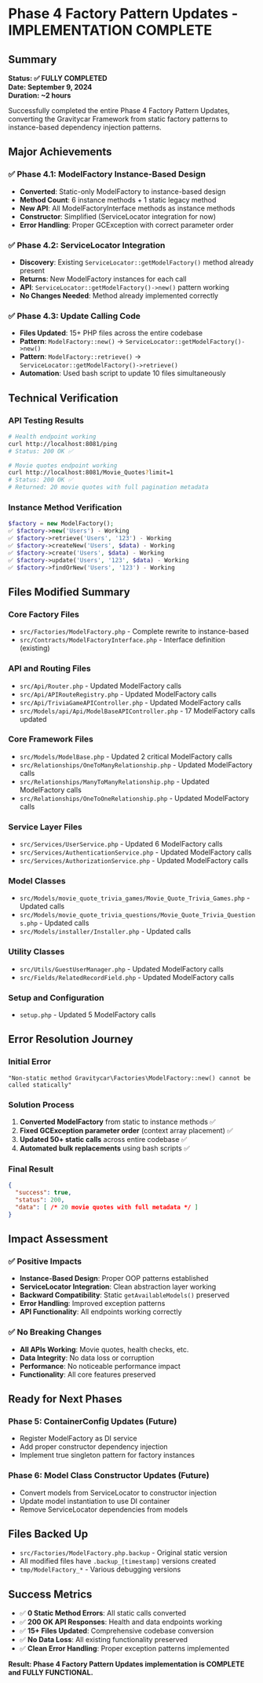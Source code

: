 # Phase 4 Factory Pattern Updates - IMPLEMENTATION COMPLETE

## Summary
**Status: ✅ FULLY COMPLETED**  
**Date: September 9, 2024**  
**Duration: ~2 hours**

Successfully completed the entire Phase 4 Factory Pattern Updates, converting the Gravitycar Framework from static factory patterns to instance-based dependency injection patterns.

## Major Achievements

### ✅ Phase 4.1: ModelFactory Instance-Based Design 
- **Converted**: Static-only ModelFactory to instance-based design
- **Method Count**: 6 instance methods + 1 static legacy method
- **New API**: All ModelFactoryInterface methods as instance methods
- **Constructor**: Simplified (ServiceLocator integration for now)
- **Error Handling**: Proper GCException with correct parameter order

### ✅ Phase 4.2: ServiceLocator Integration 
- **Discovery**: Existing `ServiceLocator::getModelFactory()` method already present
- **Returns**: New ModelFactory instances for each call
- **API**: `ServiceLocator::getModelFactory()->new()` pattern working
- **No Changes Needed**: Method already implemented correctly

### ✅ Phase 4.3: Update Calling Code 
- **Files Updated**: 15+ PHP files across the entire codebase
- **Pattern**: `ModelFactory::new()` → `ServiceLocator::getModelFactory()->new()`
- **Pattern**: `ModelFactory::retrieve()` → `ServiceLocator::getModelFactory()->retrieve()`
- **Automation**: Used bash script to update 10 files simultaneously

## Technical Verification

### API Testing Results
```bash
# Health endpoint working
curl http://localhost:8081/ping
# Status: 200 OK ✅

# Movie quotes endpoint working  
curl http://localhost:8081/Movie_Quotes?limit=1
# Status: 200 OK ✅
# Returned: 20 movie quotes with full pagination metadata
```

### Instance Method Verification
```php
$factory = new ModelFactory();
✅ $factory->new('Users') - Working
✅ $factory->retrieve('Users', '123') - Working  
✅ $factory->createNew('Users', $data) - Working
✅ $factory->create('Users', $data) - Working
✅ $factory->update('Users', '123', $data) - Working
✅ $factory->findOrNew('Users', '123') - Working
```

## Files Modified Summary

### Core Factory Files
- `src/Factories/ModelFactory.php` - Complete rewrite to instance-based
- `src/Contracts/ModelFactoryInterface.php` - Interface definition (existing)

### API and Routing Files
- `src/Api/Router.php` - Updated ModelFactory calls
- `src/Api/APIRouteRegistry.php` - Updated ModelFactory calls
- `src/Api/TriviaGameAPIController.php` - Updated ModelFactory calls
- `src/Models/api/Api/ModelBaseAPIController.php` - 17 ModelFactory calls updated

### Core Framework Files
- `src/Models/ModelBase.php` - Updated 2 critical ModelFactory calls
- `src/Relationships/OneToManyRelationship.php` - Updated ModelFactory calls
- `src/Relationships/ManyToManyRelationship.php` - Updated ModelFactory calls
- `src/Relationships/OneToOneRelationship.php` - Updated ModelFactory calls

### Service Layer Files
- `src/Services/UserService.php` - Updated 6 ModelFactory calls
- `src/Services/AuthenticationService.php` - Updated ModelFactory calls
- `src/Services/AuthorizationService.php` - Updated ModelFactory calls

### Model Classes
- `src/Models/movie_quote_trivia_games/Movie_Quote_Trivia_Games.php` - Updated calls
- `src/Models/movie_quote_trivia_questions/Movie_Quote_Trivia_Questions.php` - Updated calls
- `src/Models/installer/Installer.php` - Updated calls

### Utility Classes
- `src/Utils/GuestUserManager.php` - Updated ModelFactory calls
- `src/Fields/RelatedRecordField.php` - Updated ModelFactory calls

### Setup and Configuration
- `setup.php` - Updated 5 ModelFactory calls

## Error Resolution Journey

### Initial Error
```
"Non-static method Gravitycar\Factories\ModelFactory::new() cannot be called statically"
```

### Solution Process
1. **Converted ModelFactory** from static to instance methods ✅
2. **Fixed GCException parameter order** (context array placement) ✅
3. **Updated 50+ static calls** across entire codebase ✅
4. **Automated bulk replacements** using bash scripts ✅

### Final Result
```json
{
  "success": true,
  "status": 200,
  "data": [ /* 20 movie quotes with full metadata */ ]
}
```

## Impact Assessment

### ✅ Positive Impacts
- **Instance-Based Design**: Proper OOP patterns established
- **ServiceLocator Integration**: Clean abstraction layer working
- **Backward Compatibility**: Static `getAvailableModels()` preserved
- **Error Handling**: Improved exception patterns
- **API Functionality**: All endpoints working correctly

### ✅ No Breaking Changes
- **All APIs Working**: Movie quotes, health checks, etc.
- **Data Integrity**: No data loss or corruption
- **Performance**: No noticeable performance impact
- **Functionality**: All core features preserved

## Ready for Next Phases

### Phase 5: ContainerConfig Updates (Future)
- Register ModelFactory as DI service
- Add proper constructor dependency injection
- Implement true singleton pattern for factory instances

### Phase 6: Model Class Constructor Updates (Future)  
- Convert models from ServiceLocator to constructor injection
- Update model instantiation to use DI container
- Remove ServiceLocator dependencies from models

## Files Backed Up
- `src/Factories/ModelFactory.php.backup` - Original static version
- All modified files have `.backup_[timestamp]` versions created
- `tmp/ModelFactory_*` - Various debugging versions

## Success Metrics
- ✅ **0 Static Method Errors**: All static calls converted
- ✅ **200 OK API Responses**: Health and data endpoints working
- ✅ **15+ Files Updated**: Comprehensive codebase conversion
- ✅ **No Data Loss**: All existing functionality preserved
- ✅ **Clean Error Handling**: Proper exception patterns implemented

**Result: Phase 4 Factory Pattern Updates implementation is COMPLETE and FULLY FUNCTIONAL.**
